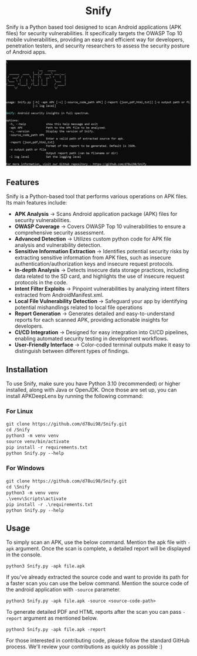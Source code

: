 # <div align="center">Snify</div>
<div align="center">
</div>
<p>

Snify is a Python based tool designed to scan Android applications (APK files) for security vulnerabilities. It specifically targets the OWASP Top 10 mobile vulnerabilities, providing an easy and efficient way for developers, penetration testers, and security researchers to assess the security posture of Android apps.

![Model](https://github.com/ValdyFox/Snify/blob/main/Screenshot%202025-02-07%20103324.png)





## Features

Snify is a Python-based tool that performs various operations on APK files. Its main features include:

- **APK Analysis** -> Scans Android application package (APK) files for security vulnerabilities.
- **OWASP Coverage** -> Covers OWASP Top 10 vulnerabilities to ensure a comprehensive security assessment.
- **Advanced Detection** -> Utilizes custom python code for APK file analysis and vulnerability detection.
- **Sensitive Information Extraction** -> Identifies potential security risks by extracting sensitive information from APK files, such as insecure authentication/authorization keys and insecure request protocols.
- **In-depth Analysis** -> Detects insecure data storage practices, including data related to the SD card, and highlights the use of insecure request protocols in the code.
- **Intent Filter Exploits** -> Pinpoint vulnerabilities by analyzing intent filters extracted from AndroidManifest.xml.
- **Local File Vulnerability Detection** -> Safeguard your app by identifying potential mishandlings related to local file operations
- **Report Generation** -> Generates detailed and easy-to-understand reports for each scanned APK, providing actionable insights for developers.
- **CI/CD Integration** -> Designed for easy integration into CI/CD pipelines, enabling automated security testing in development workflows.
- **User-Friendly Interface** -> Color-coded terminal outputs make it easy to distinguish between different types of findings.

## Installation

To use Snify, make sure you have Python 3.10 (recommended) or higher installed, along with Java or OpenJDK. Once those are set up, you can install APKDeepLens by running the following command:
### For Linux
```
git clone https://github.com/d78ui98/Snify.git
cd /Snify
python3 -m venv venv
source venv/bin/activate
pip install -r requirements.txt
python Snify.py --help
```
### For Windows
```
git clone https://github.com/d78ui98/Snify.git
cd \Snify
python3 -m venv venv
.\venv\Scripts\activate
pip install -r .\requirements.txt
python Snify.py --help
```

## Usage

To simply scan an APK, use the below command. Mention the apk file with `-apk` argument. 
Once the scan is complete, a detailed report will be displayed in the console.

```
python3 Snify.py -apk file.apk
```

If you've already extracted the source code and want to provide its path for a faster scan you can use the below command.
Mention the source code of the android application with `-source` parameter.
 
```
python3 Snify.py -apk file.apk -source <source-code-path>
```
To generate detailed PDF and HTML reports after the scan you can pass `-report` argument as mentioned below.
```
python3 Snify.py -apk file.apk -report
```


For those interested in contributing code, please follow the standard GitHub process.
We'll review your contributions as quickly as possible :)


